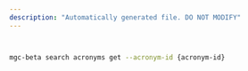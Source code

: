 ```yaml
---
description: "Automatically generated file. DO NOT MODIFY"
---
```


```bash


mgc-beta search acronyms get --acronym-id {acronym-id}

```